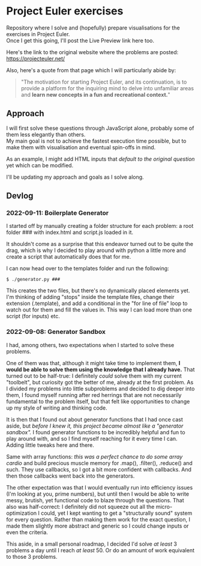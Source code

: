 # Project Euler exercises

Repository where I solve and (hopefully) prepare visualisations for the exercises in Project Euler.  
Once I get this going, I'll post the Live Preview link here too.

Here's the link to the original website where the problems are posted:
https://projecteuler.net/

Also, here's a quote from that page which I will particularly abide by:  
> "The motivation for starting Project Euler, and its continuation, is to provide a platform for the inquiring mind to delve into unfamiliar areas and **learn new concepts in a fun and recreational context.**"


## Approach

I will first solve these questions through JavaScript alone, probably some of them less elegantly than others.  
My main goal is not to achieve the fastest execution time possible, but to make them with visualisation and eventual spin-offs in mind.

As an example, I might add HTML inputs that _default to the original question_ yet which can be modified.

I'll be updating my approach and goals as I solve along.


## Devlog


### 2022-09-11: Boilerplate Generator

I started off by manually creating a folder structure for each problem: a root folder ### with index.html and script.js loaded in it.

It shouldn't come as a surprise that this endeavor turned out to be quite the drag, which is why I decided to play around with python a little more and create a script that automatically does that for me.

I can now head over to the templates folder and run the following: 
```
$ ./generator.py ###
```

This creates the two files, but there's no dynamically placed elements yet. I'm thinking of adding "stops" inside the template files, change their extension (.template), and add a conditional in the "for line of file" loop to watch out for them and fill the values in. This way I can load more than one script (for inputs) etc.


### 2022-09-08: Generator Sandbox

I had, among others, two expectations when I started to solve these problems.

One of them was that, although it might take time to implement them, **I would be able to solve them using the knowledge that I already have.** That turned out to be half-true: I definitely _could_ solve them with my current "toolbelt", but curiosity got the better of me, already at the first problem. As I divided my problems into little subproblems and decided to dig deeper into them, I found myself running after red herrings that are not necessarily fundamental to the problem itself, but that felt like opportunities to change up my style of writing and thinking code.

It is then that I found out about generator functions that I had once cast aside, but *before I knew it, this project became almost like a "generator sandbox".* I found generator functions to be incredibly helpful and fun to play around with, and so I find myself reaching for it every time I can. Adding little tweaks here and there.

Same with array functions: *this was a perfect chance to do some array cardio* and build precious muscle memory for .map(), .filter(), .reduce() and such. They use callbacks, so I got a bit more confident with callbacks. And then those callbacks went back into the generators.

The other expectation was that I would eventually run into efficiency issues (I'm looking at you, prime numbers), but until then I would be able to write messy, brutish, yet functional code to blaze through the questions. That also was half-correct: I definitely did not squeeze out all the micro-optimization I could, yet I kept wanting to get a "structurally sound" system for every question. Rather than making them work for the exact question, I made them slightly more abstract and generic so I could change inputs or even the criteria.

This aside, in a small personal roadmap, I decided I'd solve _at least_ 3 problems a day until I reach _at least_ 50. Or do an amount of work equivalent to those 3 problems.
